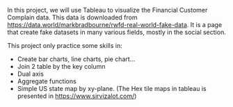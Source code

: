 In this project, we will use Tableau to visualize the Financial Customer Complain data.
This data is downloaded from https://data.world/markbradbourne/rwfd-real-world-fake-data. It is a page that create fake datasets in many various fields, 
mostly in the social section.

This project only practice some skills in:
  - Create bar charts, line charts, pie chart...
  - Join 2 table by the key column
  - Dual axis
  - Aggregate functions
  - Simple US state map by xy-plane. (The Hex tile maps in tableau is presented in https://www.sirvizalot.com/)
